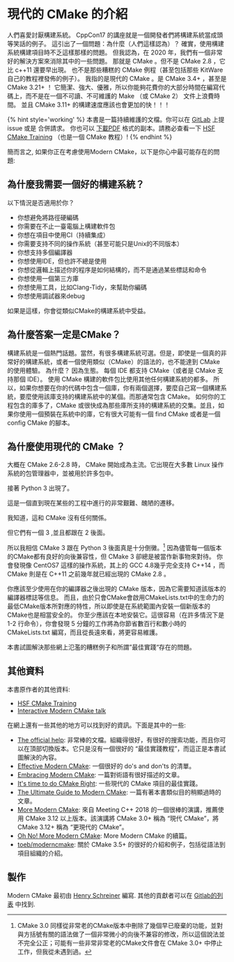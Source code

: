 # 現代的 CMake 的介紹

人們喜愛討厭構建系統。
CppCon17 的講座就是一個開發者們將構建系統當成頭等笑話的例子。
這引出了一個問題：為什麼（人們這樣認為）？
確實，使用構建系統構建項目時不乏這樣那樣的問題。
但我認為，在 2020 年，我們有一個非常好的解決方案來消除其中的一些問題。
那就是 CMake 。但不是 CMake 2.8 ，它比 c++11 還要早出現。
也不是那些糟糕的 CMake 例程（甚至包括那些 KitWare 自己的教程裡發佈的例子）。
我指的是現代的 CMake 。是 CMake 3.4+ ，甚至是 CMake 3.21+ ！
它簡潔、強大、優雅，所以你能夠花費你的大部分時間在編寫代碼上，而不是在一個不可讀、不可維護的 Make （或 CMake 2） 文件上浪費時間。
並且 CMake 3.11+ 的構建速度應該也會更加的快！！！

{% hint style='working' %}
本書是一篇持續維護的文檔。你可以在 [GitLab](https://gitlab.com/CLIUtils/modern-cmake) 上提 issue 或是 合併請求。
你也可以 [下載PDF](https://CLIUtils.gitlab.io/modern-cmake/modern-cmake.pdf) 格式的副本。請務必查看一下 [HSF CMake Training](https://hsf-training.github.io/hsf-training-cmake-webpage/01-intro/index.html) （也是一個 CMake 教程）!
{% endhint %}

簡而言之, 如果你正在考慮使用Modern CMake，以下是你心中最可能存在的問題:

## 為什麼我需要一個好的構建系統？

以下情況是否適用於你？

* 你想避免將路徑硬編碼
* 你需要在不止一臺電腦上構建軟件包
* 你想在項目中使用CI（持續集成）
* 你需要支持不同的操作系統（甚至可能只是Unix的不同版本）
* 你想支持多個編譯器
* 你想使用IDE，但也許不總是使用
* 你想從邏輯上描述你的程序是如何結構的，而不是通過某些標誌和命令
* 你想使用一個第三方庫
* 你想使用工具，比如Clang-Tidy，來幫助你編碼
* 你想使用調試器來debug

如果是這樣，你會從類似CMake的構建系統中受益。

## 為什麼答案一定是CMake？

構建系統是一個熱門話題。當然，有很多構建系統可選。但是，即使是一個真的非常好的構建系統，或者一個使用類似（CMake）的語法的，也不能達到 CMake 的使用體驗。
為什麼？
因為生態。
每個 IDE 都支持 CMake（或者是 CMake 支持那個 IDE）。
使用 CMake 構建的軟件包比使用其他任何構建系統的都多。
所以，如果你想要在你的代碼中包含一個庫，你有兩個選擇，要麼自己寫一個構建系統，要麼使用該庫支持的構建系統中的某個。而那通常包含 CMake。
如何你的工程包含的庫多了，CMake 或很快成為那些庫所支持的構建系統的交集。並且，如果你使用一個預裝在系統中的庫，它有很大可能有一個 find CMake 或者是一個 config CMake 的腳本。


## 為什麼使用現代的 CMake ？

大概在 CMake 2.6-2.8 時， CMake 開始成為主流。它出現在大多數 Linux 操作系統的包管理器中，並被用於許多包中。

接著 Python 3 出現了。

這是一個直到現在某些的工程中進行的非常艱難、醜陋的遷移。

我知道，這和 CMake 沒有任何關係。

但它們有一個 3 ,並且都跟在 2 後面。


所以我相信 CMake 3 跟在 Python 3 後面真是十分倒黴。[^1]
因為儘管每一個版本的CMake都有良好的向後兼容性，但 CMake 3 卻總是被當作新事物來對待。
你會發現像 CentOS7 這樣的操作系統，其上的 GCC 4.8幾乎完全支持 C++14 ，而 CMake 則是在 C++11 之前幾年就已經出現的 CMake 2.8 。

你應該至少使用在你的編譯器之後出現的 CMake 版本，因為它需要知道該版本的編譯器標誌等信息。
而且，由於只會CMake會啟用CMakeLists.txt中的生命力的最低CMake版本所對應的特性，所以即使是在系統範圍內安裝一個新版本的CMake也是相當安全的。
你至少應該在本地安裝它。這很容易（在許多情況下是 1-2 行命令），你會發現 5 分鐘的工作將為你節省數百行和數小時的 CMakeLists.txt 編寫，而且從長遠來看，將更容易維護。

本書試圖解決那些網上氾濫的糟糕例子和所謂”最佳實踐“存在的問題。

## 其他資料

本書原作者的其他資料:

* [HSF CMake Training](https://hsf-training.github.io/hsf-training-cmake-webpage/01-intro/index.html)
* [Interactive Modern CMake talk](https://gitlab.com/CLIUtils/modern-cmake-interactive-talk)

在網上還有一些其他的地方可以找到好的資訊。下面是其中的一些:

* [The official help](https://cmake.org/cmake/help/latest/): 非常棒的文檔。組織得很好，有很好的搜索功能，而且你可以在頂部切換版本。它只是沒有一個很好的 “最佳實踐教程”，而這正是本書試圖解決的內容。
* [Effective Modern CMake](https://gist.github.com/mbinna/c61dbb39bca0e4fb7d1f73b0d66a4fd1): 
一個很好的 do's and don'ts 的清單。
* [Embracing Modern CMake](https://steveire.wordpress.com/2017/11/05/embracing-modern-cmake/): 一篇對術語有很好描述的文章。
* [It's time to do CMake Right](https://pabloariasal.github.io/2018/02/19/its-time-to-do-cmake-right/): 一些現代的 CMake 項目的最佳實踐。
* [The Ultimate Guide to Modern CMake](https://rix0r.nl/blog/2015/08/13/cmake-guide/): 一篇有著本書類似目的稍顯過時的文章。
* [More Modern CMake](https://youtu.be/y7ndUhdQuU8): 來自 Meeting C++ 2018 的一個很棒的演講，推薦使用 CMake 3.12 以上版本。該演講將 CMake 3.0+ 稱為 “現代 CMake”，將 CMake 3.12+ 稱為 “更現代的 CMake”。
* [Oh No! More Modern CMake](https://www.youtube.com/watch?v=y9kSr5enrSk): More Modern CMake 的續篇。
* [toeb/moderncmake](https://github.com/toeb/moderncmake): 關於 CMake 3.5+ 的很好的介紹和例子，包括從語法到項目組織的介紹。

## 製作

Modern CMake 最初由 [Henry Schreiner](https://iscinumpy.gitlab.io) 編寫. 其他的貢獻者可以在 [Gitlab的列表](https://gitlab.com/CLIUtils/modern-cmake/-/network/master) 中找到.

[HSF CMake Training]: https://hsf-training.github.io/hsf-training-cmake-webpage/01-intro/index.html

[^1]: CMake 3.0 同樣從非常老的CMake版本中刪除了幾個早已廢棄的功能，並對與方括號有關的語法做了一個非常微小的向後不兼容的修改，所以這個說法並不完全公正；可能有一些非常非常老的CMake文件會在 CMake 3.0+ 中停止工作，但我從未遇到過。
